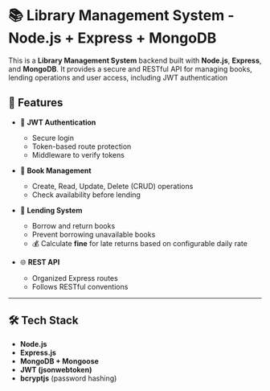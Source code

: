 # 📚 Library Management System - Node.js + Express + MongoDB

This is a **Library Management System** backend built with **Node.js**, **Express**, and **MongoDB**. It provides a secure and RESTful API for managing books, lending operations and user access, including JWT authentication



## 🚀 Features

- 🔐 **JWT Authentication**
  - Secure login
  - Token-based route protection
  - Middleware to verify tokens

- 📘 **Book Management**
  - Create, Read, Update, Delete (CRUD) operations
  - Check availability before lending

- 🤝 **Lending System**
  - Borrow and return books
  - Prevent borrowing unavailable books
  - 💰 Calculate **fine** for late returns based on configurable daily rate


- 🌐 **REST API**
  - Organized Express routes
  - Follows RESTful conventions

---

## 🛠️ Tech Stack

- **Node.js**
- **Express.js**
- **MongoDB + Mongoose**
- **JWT (jsonwebtoken)**
- **bcryptjs** (password hashing)


